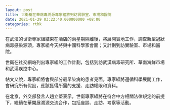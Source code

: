 ```yaml
---
layout: post
title: 世衛稱在華病毒溯源專家組將到訪實驗室、市場和醫院
date: 2021-01-29 03:22:40.000000000 +08:00
categories: rthk
---
```


在武漢的世衛專家組結束在酒店的兩星期隔離後，將展開實地工作，調查新型冠狀病毒感染源頭。專家組今天將與中國科學家會面；又計劃到訪實驗室、市場和醫院。

世衛在社交網站列出專家組的工作計劃，包括到訪武漢病毒研究所、華南海鮮市場和武漢疾控中心。

帖文又說，專家組將會與部分最早染病的患者見面。專家組將遵循科學展開工作，會研究所有假設，應該獲得所需的支援、走訪權限和資料。

在北京，外交部發言人趙立堅表示，世衛專家組將在符合中方相關法律規定的前提下，繼續在華開展溯源交流合作，包括座談、走訪、考察等活動。
